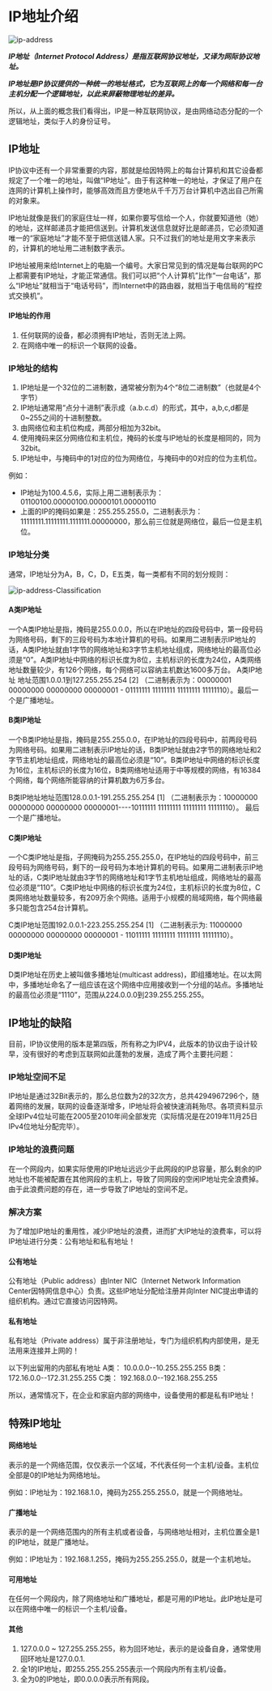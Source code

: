 # IP地址介绍

![ip-address](../images/ip-address.webp)

***IP地址（Internet Protocol Address）是指互联网协议地址，又译为网际协议地址。***

***IP地址是IP协议提供的一种统一的地址格式，它为互联网上的每一个网络和每一台主机分配一个逻辑地址，以此来屏蔽物理地址的差异。***

所以，从上面的概念我们看得出，IP是一种互联网协议，是由网络动态分配的一个逻辑地址，类似于人的身份证号。

## IP地址
IP协议中还有一个非常重要的内容，那就是给因特网上的每台计算机和其它设备都规定了一个唯一的地址，叫做“IP地址”。由于有这种唯一的地址，才保证了用户在连网的计算机上操作时，能够高效而且方便地从千千万万台计算机中选出自己所需的对象来。

IP地址就像是我们的家庭住址一样，如果你要写信给一个人，你就要知道他（她）的地址，这样邮递员才能把信送到。计算机发送信息就好比是邮递员，它必须知道唯一的“家庭地址”才能不至于把信送错人家。只不过我们的地址是用文字来表示的，计算机的地址用二进制数字表示。

IP地址被用来给Internet上的电脑一个编号。大家日常见到的情况是每台联网的PC上都需要有IP地址，才能正常通信。我们可以把“个人计算机”比作“一台电话”，那么“IP地址”就相当于“电话号码”，而Internet中的路由器，就相当于电信局的“程控式交换机”。

#### IP地址的作用
1. 任何联网的设备，都必须拥有IP地址，否则无法上网。
2. 在网络中唯一的标识一个联网的设备。

### IP地址的结构
1. IP地址是一个32位的二进制数，通常被分割为4个“8位二进制数”（也就是4个字节）
2. IP地址通常用“点分十进制”表示成（a.b.c.d）的形式，其中，a,b,c,d都是0~255之间的十进制整数。
3. 由网络位和主机位构成，两部分相加为32bit。
4. 使用掩码来区分网络位和主机位，掩码的长度与IP地址的长度是相同的，同为32bit。
5. IP地址中，与掩码中的1对应的位为网络位，与掩码中的0对应的位为主机位。

例如：
* IP地址为100.4.5.6，实际上用二进制表示为：01100100.00000100.00000101.00000110
* 上面的IP的掩码如果是：255.255.255.0，二进制表示为：11111111.11111111.1111111.00000000，那么前三位就是网络位，最后一位是主机位。

### IP地址分类

通常，IP地址分为A，B，C，D，E五类，每一类都有不同的划分规则：

![ip-address-Classification](../images/ip-address-Classification.webp)

#### A类IP地址
一个A类IP地址是指，掩码是255.0.0.0，所以在IP地址的四段号码中，第一段号码为网络号码，剩下的三段号码为本地计算机的号码。如果用二进制表示IP地址的话，A类IP地址就由1字节的网络地址和3字节主机地址组成，网络地址的最高位必须是“0”。A类IP地址中网络的标识长度为8位，主机标识的长度为24位，A类网络地址数量较少，有126个网络，每个网络可以容纳主机数达1600多万台。
A类IP地址 地址范围1.0.0.1到127.255.255.254 [2]  （二进制表示为：00000001 00000000 00000000 00000001 - 01111111 11111111 11111111 11111110）。最后一个是广播地址。

#### B类IP地址
一个B类IP地址是指，掩码是255.255.0.0，在IP地址的四段号码中，前两段号码为网络号码。如果用二进制表示IP地址的话，B类IP地址就由2字节的网络地址和2字节主机地址组成，网络地址的最高位必须是“10”。B类IP地址中网络的标识长度为16位，主机标识的长度为16位，B类网络地址适用于中等规模的网络，有16384个网络，每个网络所能容纳的计算机数为6万多台。

B类IP地址地址范围128.0.0.1-191.255.255.254 [1]  （二进制表示为：10000000 00000000 00000000 00000001----10111111 11111111 11111111 11111110）。 最后一个是广播地址。

#### C类IP地址

一个C类IP地址是指，子网掩码为255.255.255.0，在IP地址的四段号码中，前三段号码为网络号码，剩下的一段号码为本地计算机的号码。如果用二进制表示IP地址的话，C类IP地址就由3字节的网络地址和1字节主机地址组成，网络地址的最高位必须是“110”。C类IP地址中网络的标识长度为24位，主机标识的长度为8位，C类网络地址数量较多，有209万余个网络。适用于小规模的局域网络，每个网络最多只能包含254台计算机。

C类IP地址范围192.0.0.1-223.255.255.254 [1]  （二进制表示为: 11000000 00000000 00000000 00000001 - 11011111 11111111 11111111 11111110）。

#### D类IP地址

D类IP地址在历史上被叫做多播地址(multicast address)，即组播地址。在以太网中，多播地址命名了一组应该在这个网络中应用接收到一个分组的站点。多播地址的最高位必须是“1110”，范围从224.0.0.0到239.255.255.255。

## IP地址的缺陷

目前，IP协议使用的版本是第四版，所有称之为IPV4，此版本的协议由于设计较早，没有很好的考虑到互联网如此蓬勃的发展，造成了两个主要扥问题：

### IP地址空间不足

IP地址是通过32Bit表示的，那么总位数为2的32次方，总共4294967296个，随着网络的发展，联网的设备逐渐增多，IP地址将会被快速消耗殆尽。各项资料显示全球IPv4位址可能在2005至2010年间全部发完（实际情况是在2019年11月25日IPv4位地址分配完毕）。

### IP地址的浪费问题

在一个网段内，如果实际使用的IP地址远远少于此网段的IP总容量，那么剩余的IP地址也不能被配置在其他网段的主机上，导致了同网段的空闲IP地址完全浪费掉。由于此浪费问题的存在，进一步导致了IP地址的空间不足。

### 解决方案

为了增加IP地址的重用性，减少IP地址的浪费，进而扩大IP地址的浪费率，可以将IP地址进行分类：公有地址和私有地址！

#### 公有地址

公有地址（Public address）由Inter NIC（Internet Network Information Center因特网信息中心）负责。这些IP地址分配给注册并向Inter NIC提出申请的组织机构。通过它直接访问因特网。

#### 私有地址

私有地址（Private address）属于非注册地址，专门为组织机构内部使用，是无法用来连接并上网的！

以下列出留用的内部私有地址
A类： 10.0.0.0--10.255.255.255
B类： 172.16.0.0--172.31.255.255
C类： 192.168.0.0--192.168.255.255

所以，通常情况下，在企业和家庭内部的网络中，设备使用的都是私有IP地址！

## 特殊IP地址

#### 网络地址

表示的是一个网络范围，仅仅表示一个区域，不代表任何一个主机/设备。主机位全部是0的IP地址为网络地址。

例如：IP地址为：192.168.1.0，掩码为255.255.255.0，就是一个网络地址。

#### 广播地址

表示的是一个网络范围内的所有主机或者设备，与网络地址相对，主机位置全是1的IP地址，就是广播地址。

例如：IP地址为：192.168.1.255，掩码为255.255.255.0，就是一个主机地址。

#### 可用地址

在任何一个网段内，除了网络地址和广播地址，都是可用的IP地址。此IP地址是可以在网络中唯一的标识一个主机/设备。

#### 其他
1. 127.0.0.0 ~ 127.255.255.255，称为回环地址，表示的是设备自身，通常使用回环地址是127.0.0.1.
2. 全1的IP地址，即255.255.255.255表示一个网段内所有主机/设备。
3. 全为0的IP地址，即0.0.0.0表示所有网段。
